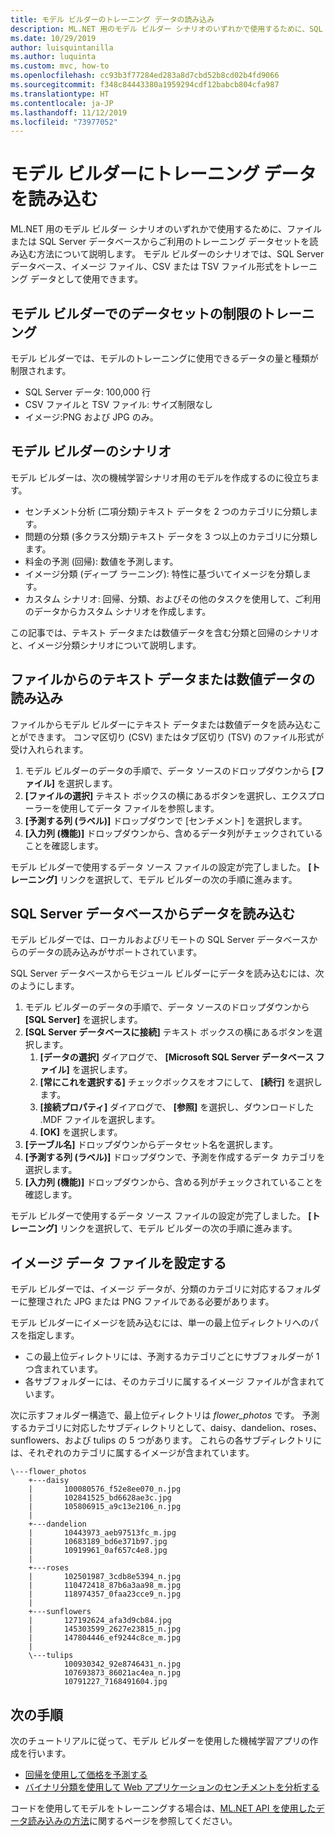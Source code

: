 ```yaml
---
title: モデル ビルダーのトレーニング データの読み込み
description: ML.NET 用のモデル ビルダー シナリオのいずれかで使用するために、SQL Server データベースまたはファイルからトレーニング データを読み込む方法について説明します。
ms.date: 10/29/2019
author: luisquintanilla
ms.author: luquinta
ms.custom: mvc, how-to
ms.openlocfilehash: cc93b3f77284ed283a8d7cbd52b8cd02b4fd9066
ms.sourcegitcommit: f348c84443380a1959294cdf12babcb804cfa987
ms.translationtype: HT
ms.contentlocale: ja-JP
ms.lasthandoff: 11/12/2019
ms.locfileid: "73977052"
---
```

# <a name="load-training-data-into-model-builder"></a>モデル ビルダーにトレーニング データを読み込む

ML.NET 用のモデル ビルダー シナリオのいずれかで使用するために、ファイルまたは SQL Server データベースからご利用のトレーニング データセットを読み込む方法について説明します。 モデル ビルダーのシナリオでは、SQL Server データベース、イメージ ファイル、CSV または TSV ファイル形式をトレーニング データとして使用できます。

## <a name="training-dataset-limitations-in-model-builder"></a>モデル ビルダーでのデータセットの制限のトレーニング

モデル ビルダーでは、モデルのトレーニングに使用できるデータの量と種類が制限されます。

- SQL Server データ: 100,000 行
- CSV ファイルと TSV ファイル: サイズ制限なし
- イメージ:PNG および JPG のみ。

## <a name="model-builder-scenarios"></a>モデル ビルダーのシナリオ

モデル ビルダーは、次の機械学習シナリオ用のモデルを作成するのに役立ちます。

- センチメント分析 (二項分類)テキスト データを 2 つのカテゴリに分類します。
- 問題の分類 (多クラス分類)テキスト データを 3 つ以上のカテゴリに分類します。
- 料金の予測 (回帰): 数値を予測します。
- イメージ分類 (ディープ ラーニング): 特性に基づいてイメージを分類します。
- カスタム シナリオ: 回帰、分類、およびその他のタスクを使用して、ご利用のデータからカスタム シナリオを作成します。

この記事では、テキスト データまたは数値データを含む分類と回帰のシナリオと、イメージ分類シナリオについて説明します。

## <a name="load-text-or-numeric-data-from-a-file"></a>ファイルからのテキスト データまたは数値データの読み込み

ファイルからモデル ビルダーにテキスト データまたは数値データを読み込むことができます。 コンマ区切り (CSV) またはタブ区切り (TSV) のファイル形式が受け入れられます。

1. モデル ビルダーのデータの手順で、データ ソースのドロップダウンから **[ファイル]** を選択します。
2. **[ファイルの選択]** テキスト ボックスの横にあるボタンを選択し、エクスプローラーを使用してデータ ファイルを参照します。
3. **[予測する列 (ラベル)]** ドロップダウンで [センチメント] を選択します。
4. **[入力列 (機能)]** ドロップダウンから、含めるデータ列がチェックされていることを確認します。

モデル ビルダーで使用するデータ ソース ファイルの設定が完了しました。 **[トレーニング]** リンクを選択して、モデル ビルダーの次の手順に進みます。

## <a name="load-data-from-a-sql-server-database"></a>SQL Server データベースからデータを読み込む

モデル ビルダーでは、ローカルおよびリモートの SQL Server データベースからのデータの読み込みがサポートされています。

SQL Server データベースからモジュール ビルダーにデータを読み込むには、次のようにします。

1. モデル ビルダーのデータの手順で、データ ソースのドロップダウンから **[SQL Server]** を選択します。
1. **[SQL Server データベースに接続]** テキスト ボックスの横にあるボタンを選択します。
    1. **[データの選択]** ダイアログで、 **[Microsoft SQL Server データベース ファイル]** を選択します。
    1. **[常にこれを選択する]** チェックボックスをオフにして、 **[続行]** を選択します。
    1. **[接続プロパティ]** ダイアログで、 **[参照]** を選択し、ダウンロードした .MDF ファイルを選択します。
    1. **[OK]** を選択します。
1. **[テーブル名]** ドロップダウンからデータセット名を選択します。
1. **[予測する列 (ラベル)]** ドロップダウンで、予測を作成するデータ カテゴリを選択します。
1. **[入力列 (機能)]** ドロップダウンから、含める列がチェックされていることを確認します。

モデル ビルダーで使用するデータ ソース ファイルの設定が完了しました。 **[トレーニング]** リンクを選択して、モデル ビルダーの次の手順に進みます。

## <a name="set-up-image-data-files"></a>イメージ データ ファイルを設定する

モデル ビルダーでは、イメージ データが、分類のカテゴリに対応するフォルダーに整理された JPG または PNG ファイルである必要があります。

モデル ビルダーにイメージを読み込むには、単一の最上位ディレクトリへのパスを指定します。

- この最上位ディレクトリには、予測するカテゴリごとにサブフォルダーが 1 つ含まれています。
- 各サブフォルダーには、そのカテゴリに属するイメージ ファイルが含まれています。

次に示すフォルダー構造で、最上位ディレクトリは *flower_photos* です。 予測するカテゴリに対応したサブディレクトリとして、daisy、dandelion、roses、sunflowers、および tulips の 5 つがあります。 これらの各サブディレクトリには、それぞれのカテゴリに属するイメージが含まれています。

```text
\---flower_photos
    +---daisy
    |       100080576_f52e8ee070_n.jpg
    |       102841525_bd6628ae3c.jpg
    |       105806915_a9c13e2106_n.jpg
    |
    +---dandelion
    |       10443973_aeb97513fc_m.jpg
    |       10683189_bd6e371b97.jpg
    |       10919961_0af657c4e8.jpg
    |
    +---roses
    |       102501987_3cdb8e5394_n.jpg
    |       110472418_87b6a3aa98_m.jpg
    |       118974357_0faa23cce9_n.jpg
    |
    +---sunflowers
    |       127192624_afa3d9cb84.jpg
    |       145303599_2627e23815_n.jpg
    |       147804446_ef9244c8ce_m.jpg
    |
    \---tulips
            100930342_92e8746431_n.jpg
            107693873_86021ac4ea_n.jpg
            10791227_7168491604.jpg
```

## <a name="next-steps"></a>次の手順

次のチュートリアルに従って、モデル ビルダーを使用した機械学習アプリの作成を行います。

- [回帰を使用して価格を予測する](../tutorials/predict-prices-with-model-builder.md)
- [バイナリ分類を使用して Web アプリケーションのセンチメントを分析する](../tutorials/sentiment-analysis-model-builder.md )

コードを使用してモデルをトレーニングする場合は、[ML.NET API を使用したデータ読み込みの方法](load-data-ml-net.md)に関するページを参照してください。
